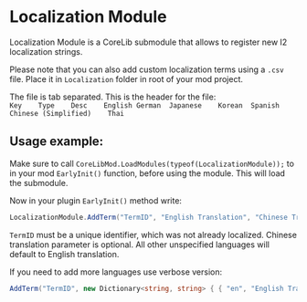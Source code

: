 ﻿# Localization Module
Localization Module is a CoreLib submodule that allows to register new I2 localization strings.

Please note that you can also add custom localization terms using a `.csv` file. Place it in `Localization` folder in root of your mod project.

The file is tab separated. This is the header for the file:<br>
`Key	Type	Desc	English	German	Japanese	Korean	Spanish	Chinese	(Simplified)	Thai`

## Usage example:
Make sure to call `CoreLibMod.LoadModules(typeof(LocalizationModule));` to in your mod `EarlyInit()` function, before using the module. This will load the submodule.

Now in your plugin `EarlyInit()` method write:
```cs
LocalizationModule.AddTerm("TermID", "English Translation", "Chinese Translation");
```
`TermID` must be a unique identifier, which was not already localized. Chinese translation parameter is optional. All other unspecified languages will default to English translation.

If you need to add more languages use verbose version:
```cs
AddTerm("TermID", new Dictionary<string, string> { { "en", "English Translation" }, { "zh-CN", "Chinese Translation" }, /*...*/ });
```
